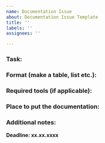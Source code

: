 ```yaml
---
name: Documentation Issue
about: Documentation Issue Template
title: ''
labels: ''
assignees: ''

---
```


### Task:

### Format (make a table, list etc.):

### Required tools (if applicable):

### Place to put the documentation:

### Additional notes:

**Deadline: xx.xx.xxxx**
